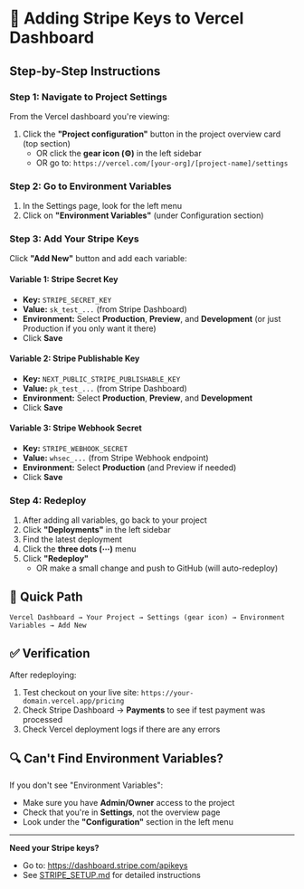 # 🔐 Adding Stripe Keys to Vercel Dashboard

## Step-by-Step Instructions

### Step 1: Navigate to Project Settings

From the Vercel dashboard you're viewing:

1. Click the **"Project configuration"** button in the project overview card (top section)
   - OR click the **gear icon (⚙️)** in the left sidebar
   - OR go to: `https://vercel.com/[your-org]/[project-name]/settings`

### Step 2: Go to Environment Variables

1. In the Settings page, look for the left menu
2. Click on **"Environment Variables"** (under Configuration section)

### Step 3: Add Your Stripe Keys

Click **"Add New"** button and add each variable:

#### Variable 1: Stripe Secret Key
- **Key:** `STRIPE_SECRET_KEY`
- **Value:** `sk_test_...` (from Stripe Dashboard)
- **Environment:** Select **Production**, **Preview**, and **Development** (or just Production if you only want it there)
- Click **Save**

#### Variable 2: Stripe Publishable Key
- **Key:** `NEXT_PUBLIC_STRIPE_PUBLISHABLE_KEY`
- **Value:** `pk_test_...` (from Stripe Dashboard)
- **Environment:** Select **Production**, **Preview**, and **Development**
- Click **Save**

#### Variable 3: Stripe Webhook Secret
- **Key:** `STRIPE_WEBHOOK_SECRET`
- **Value:** `whsec_...` (from Stripe Webhook endpoint)
- **Environment:** Select **Production** (and Preview if needed)
- Click **Save**

### Step 4: Redeploy

1. After adding all variables, go back to your project
2. Click **"Deployments"** in the left sidebar
3. Find the latest deployment
4. Click the **three dots (⋯)** menu
5. Click **"Redeploy"**
   - OR make a small change and push to GitHub (will auto-redeploy)

## 📍 Quick Path

```
Vercel Dashboard → Your Project → Settings (gear icon) → Environment Variables → Add New
```

## ✅ Verification

After redeploying:
1. Test checkout on your live site: `https://your-domain.vercel.app/pricing`
2. Check Stripe Dashboard → **Payments** to see if test payment was processed
3. Check Vercel deployment logs if there are any errors

## 🔍 Can't Find Environment Variables?

If you don't see "Environment Variables":
- Make sure you have **Admin/Owner** access to the project
- Check that you're in **Settings**, not the overview page
- Look under the **"Configuration"** section in the left menu

---

**Need your Stripe keys?**
- Go to: https://dashboard.stripe.com/apikeys
- See [STRIPE_SETUP.md](./STRIPE_SETUP.md) for detailed instructions

